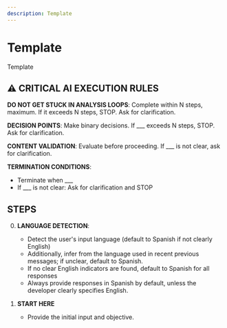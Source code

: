 ```yaml
---
description: Template
---
```


# Template

Template

## ⚠️ CRITICAL AI EXECUTION RULES

**DO NOT GET STUCK IN ANALYSIS LOOPS**: Complete within N steps, maximum. If it exceeds N steps, STOP. Ask for clarification.

**DECISION POINTS**: Make binary decisions. If \_\_\_ exceeds N steps, STOP. Ask for clarification.

**CONTENT VALIDATION**: Evaluate before proceeding. If \_\_\_ is not clear, ask for clarification.

**TERMINATION CONDITIONS**:

- Terminate when \_\_\_
- If \_\_\_ is not clear: Ask for clarification and STOP

## STEPS

0. **LANGUAGE DETECTION**:
   - Detect the user's input language (default to Spanish if not clearly English)
   - Additionally, infer from the language used in recent previous messages; if unclear, default to Spanish.
   - If no clear English indicators are found, default to Spanish for all responses
   - Always provide responses in Spanish by default, unless the developer clearly specifies English.

1. **START HERE**
   - Provide the initial input and objective.
